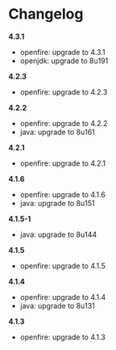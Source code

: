 # Changelog

**4.3.1**
- openfire: upgrade to 4.3.1
- openjdk: upgrade to 8u191

**4.2.3**
- openfire: upgrade to 4.2.3

**4.2.2**
- openfire: upgrade to 4.2.2
- java: upgrade to 8u161

**4.2.1**
- openfire: upgrade to 4.2.1

**4.1.6**
- openfire: upgrade to 4.1.6
- java: upgrade to 8u151

**4.1.5-1**
- java: upgrade to 8u144

**4.1.5**
- openfire: upgrade to 4.1.5

**4.1.4**
- openfire: upgrade to 4.1.4
- java: upgrade to 8u131

**4.1.3**
- openfire: upgrade to 4.1.3
